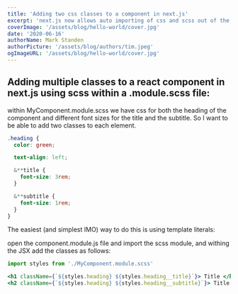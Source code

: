 ```yaml
---
title: 'Adding two css classes to a component in next.js'
excerpt: 'next.js now allows auto importing of css and scss out of the box, which is lovely.'
coverImage: '/assets/blog/hello-world/cover.jpg'
date: '2020-06-16'
authorName: Mark Standen
authorPicture: '/assets/blog/authors/tim.jpeg'
ogImageURL: '/assets/blog/hello-world/cover.jpg'
---
```


## Adding multiple classes to a react component in next.js using scss within a .module.scss file:

within MyComponent.module.scss we have css for both the heading of the component and different font sizes for the title and the subtitle. So I want to be able to add two classes to each element.

```css
.heading {
  color: green;

  text-align: left;

  &**title {
    font-size: 3rem;
  }

  &**subtitle {
    font-size: 1rem;
  }
}
```

The easiest (and simplest IMO) way to do this is using template literals:

open the component.module.js file and import the scss module, and withing the JSX add the classes as follows:

```jsx
import styles from './MyComponent.module.scss'

<h1 className={`${styles.heading} ${styles.heading__title}`}> Title </h1>
<h2 className={`${styles.heading} ${styles.heading__subtitle}`}> Title </h2>
```
